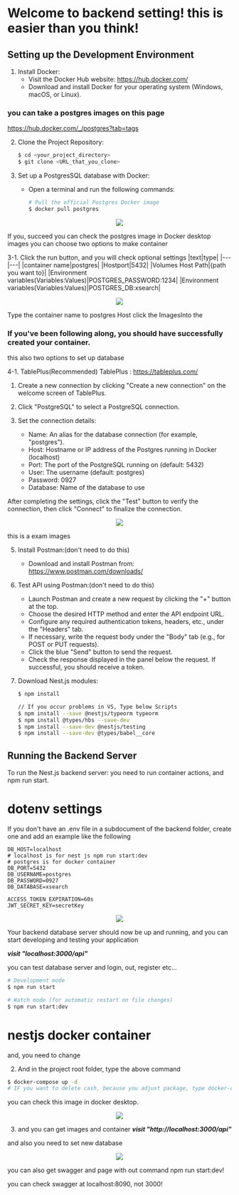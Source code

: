 
# Welcome to backend setting! this is easier than you think!

## Setting up the Development Environment

1. Install Docker:
   - Visit the Docker Hub website: https://hub.docker.com/
   - Download and install Docker for your operating system (Windows, macOS, or Linux).

### you can take a postgres images on this page
https://hub.docker.com/_/postgres?tab=tags

2. Clone the Project Repository:
   ```bash
   $ cd <your_project_directory>
   $ git clone <URL_that_you_clone>
   ```

3. Set up a PostgresSQL database with Docker:
   - Open a terminal and run the following commands:

     ```bash
     # Pull the official Postgres Docker image
     $ docker pull postgres
     ```

<p align="center">
 <img src = "./readmeimgs/dockerimgs.png">
</p>
If you, succeed you can check the postgres image in Docker desktop images
you can choose two options to make container



3-1. Click the run button, and you will check optional settings
|text|type|
|---|---|
|container name|postgres|
|Hostport|5432|
|Volumes Host Path|{path you want to}|
|Environment variables(Variables:Values)|POSTGRES_PASSWORD:1234|
|Environment variables(Variables:Values)|POSTGRES_DB:xsearch|
<p align="center">
 <img src = "./readmeimgs/dockercontainer.png">
</p>
Type the container name to postgres
Host
click the ImagesInto the 

### If you've been following along, you should have successfully created your container. 

this also two options to set up database

4-1. TablePlus(Recommended)
TablePlus : https://tableplus.com/
1. Create a new connection by clicking "Create a new connection" on the welcome screen of TablePlus.
2. Click "PostgreSQL" to select a PostgreSQL connection.
3. Set the connection details:

   - Name: An alias for the database connection (for example, "postgres").
   - Host: Hostname or IP address of the Postgres running in Docker (localhost)
   - Port: The port of the PostgreSQL running on (default: 5432)
   - User: The username (default: postgres)
   - Password: 0927
   - Database: Name of the database to use

  After completing the settings, click the "Test" button to verify the connection, then click "Connect" to finalize the connection.
<p align="center">
 <img src = "./readmeimgs/tablescon.png">
</p>
this is a exam images

5. Install Postman:(don't need to do this)
   - Download and install Postman from: https://www.postman.com/downloads/

6. Test API using Postman:(don't need to do this)
   - Launch Postman and create a new request by clicking the "+" button at the top.
   - Choose the desired HTTP method and enter the API endpoint URL.
   - Configure any required authentication tokens, headers, etc., under the "Headers" tab.
   - If necessary, write the request body under the "Body" tab (e.g., for POST or PUT requests).
   - Click the blue "Send" button to send the request.
   - Check the response displayed in the panel below the request. If successful, you should receive a token.

7. Download Nest.js modules:
   ```bash
   $ npm install

   // If you occur problems in VS, Type below Scripts
   $ npm install --save @nestjs/typeorm typeorm
   $ npm install @types/hbs --save-dev
   $ npm install --save-dev @nestjs/testing
   $ npm install --save-dev @types/babel__core

   ```

## Running the Backend Server

To run the Nest.js backend server:
you need to run container actions, and npm run start.

# dotenv settings
If you don't have an .env file in a subdocument of the backend folder, create one and add an example like the following
```
DB_HOST=localhost
# localhost is for nest js npm run start:dev
# postgres is for docker container
DB_PORT=5432
DB_USERNAME=postgres
DB_PASSWORD=0927
DB_DATABASE=xsearch

ACCESS_TOKEN_EXPIRATION=60s
JWT_SECRET_KEY=secretKey
```

<p align="center">
 <img src = "./readmeimgs/swaggerapi.png">
</p>

Your backend database server should now be up and running, and you can start developing and testing your application

***visit "localhost:3000/api"***

you can test database server and login, out, register etc...

```bash
# Development mode
$ npm run start

# Watch mode (for automatic restart on file changes)
$ npm run start:dev
```

# nestjs docker container 

and, you need to change 

2. And in the project root folder, type the above command 
```bash
$ docker-compose up -d
# IF you want to delete cash, because you adjust package, type docker-compose build --no-cache
```

you can check this image in docker desktop.

<p align="center">
 <img src = "./readmeimgs/dockerfinally.png">
</p>

3. and you can get images and container
***visit "http://localhost:3000/api"***

and also you need to set new database

<p align="center">
 <img src = "./readmeimgs/tablescon.png">
</p>

you can also get swagger and page with out command npm run start:dev!

you can check swagger at localhost:8090, not 3000!